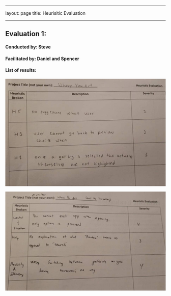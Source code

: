 
---
layout: page
title: Heurisitic Evaluation

---
## Evaluation 1:
#### Conducted by: Steve
#### Facilitated by: Daniel and Spencer

#### List of results:

![evaluation 1](/img/heuristic_eval/HE1.jpg)

![evaluation 2](/img/heuristic_eval/HE2.jpg)

